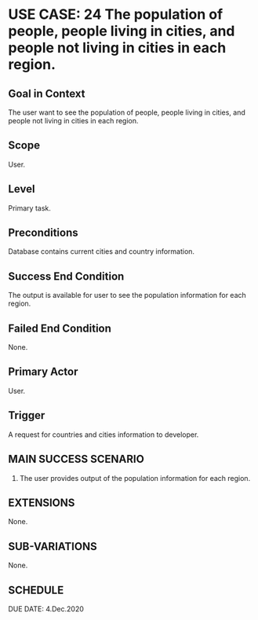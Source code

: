 USE CASE: 24 The population of people, people living in cities, and people not living in cities in each region.
=========

Goal in Context
------
The user want to see the population of people, people living in cities, and people not living in cities in each region.

Scope
----
User.

Level
---
Primary task.

Preconditions
---
Database contains current cities and country information.

Success End Condition
----
The output is available for user to see the population information for each region.

Failed End Condition
----
None.

Primary Actor
----
User.

Trigger
-----
A request for countries and cities information to developer.

MAIN SUCCESS SCENARIO
-----
1. The user provides output of the population information for each region.

EXTENSIONS
-----
None.

SUB-VARIATIONS
----
None.

SCHEDULE
--
DUE DATE: 4.Dec.2020